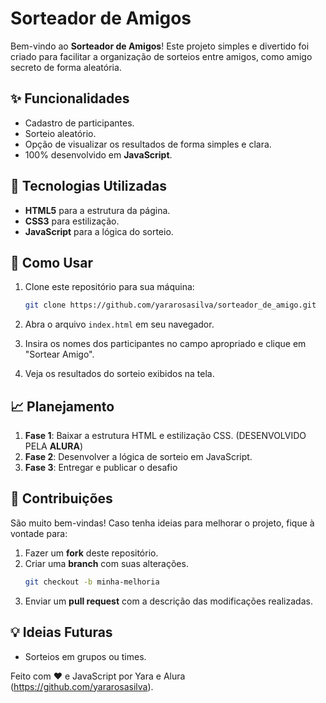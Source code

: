 # Sorteador de Amigos

Bem-vindo ao **Sorteador de Amigos**! Este projeto simples e divertido foi criado para facilitar a organização de sorteios entre amigos, como amigo secreto de forma aleatória.

## ✨ Funcionalidades

- Cadastro de participantes.
- Sorteio aleatório.
- Opção de visualizar os resultados de forma simples e clara.
- 100% desenvolvido em **JavaScript**.

## 🌱 Tecnologias Utilizadas

- **HTML5** para a estrutura da página.
- **CSS3** para estilização.
- **JavaScript** para a lógica do sorteio.

## 🔧 Como Usar

1. Clone este repositório para sua máquina:
   ```bash
   git clone https://github.com/yararosasilva/sorteador_de_amigo.git
   ```

2. Abra o arquivo `index.html` em seu navegador.

3. Insira os nomes dos participantes no campo apropriado e clique em "Sortear Amigo".

4. Veja os resultados do sorteio exibidos na tela.

## 📈 Planejamento

1. **Fase 1**: Baixar a estrutura HTML e estilização CSS. (DESENVOLVIDO PELA **ALURA**)
2. **Fase 2**: Desenvolver a lógica de sorteio em JavaScript.
3. **Fase 3**: Entregar e publicar o desafio

## 🎁 Contribuições

São muito bem-vindas! Caso tenha ideias para melhorar o projeto, fique à vontade para:

1. Fazer um **fork** deste repositório.
2. Criar uma **branch** com suas alterações.
   ```bash
   git checkout -b minha-melhoria
   ```
3. Enviar um **pull request** com a descrição das modificações realizadas.

## 💡 Ideias Futuras

- Sorteios em grupos ou times.


Feito com ❤️ e JavaScript por Yara e Alura (https://github.com/yararosasilva).
